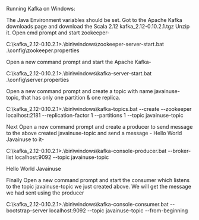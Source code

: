 Running Kafka on Windows:

The Java Environment variables should be set.
Got to the Apache Kafka downloads page and download the Scala 2.12 kafka_2.12-0.10.2.1.tgz
Unzip it.
Open cmd prompt and start zookeeper-

C:\kafka_2.12-0.10.2.1>.\bin\windows\zookeeper-server-start.bat .\config\zookeeper.properties

Open a new command prompt and start the Apache Kafka-

C:\kafka_2.12-0.10.2.1>.\bin\windows\kafka-server-start.bat .\config\server.properties

Open a new command prompt and create a topic with name javainuse-topic, that has only one partition & one replica.

C:\kafka_2.12-0.10.2.1>.\bin\windows\kafka-topics.bat --create --zookeeper localhost:2181 --replication-factor 1 --partitions 1 --topic javainuse-topic

Next Open a new command prompt and create a producer to send message to the above created javainuse-topic and send a message - Hello World Javainuse to it-

C:\kafka_2.12-0.10.2.1>.\bin\windows\kafka-console-producer.bat --broker-list localhost:9092 --topic javainuse-topic

Hello World Javainuse

Finally Open a new command prompt and start the consumer which listens to the topic javainuse-topic we just created above. We will get the message we had sent using the producer

C:\kafka_2.12-0.10.2.1>.\bin\windows\kafka-console-consumer.bat --bootstrap-server localhost:9092 --topic javainuse-topic --from-beginning
